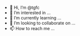 - 👋 Hi, I’m @tgfc
- 👀 I’m interested in ...
- 🌱 I’m currently learning ...
- 💞️ I’m looking to collaborate on ...
- 📫 How to reach me ...

<!---
tgfc/tgfc is a ✨ special ✨ repository because its `README.md` (this file) appears on your GitHub profile.
You can click the Preview link to take a look at your changes.
--->
